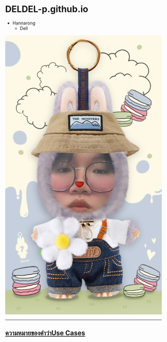 # DELDEL-p.github.io

- Hannarong 
  - Dell

![me](me.png.JPG)

---

## [ความหมายของคำว่าUse Cases](usecases.md)



